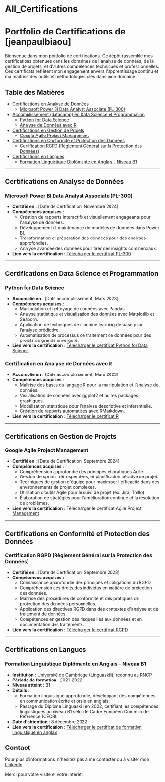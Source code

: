 # All_Certifications
# Portfolio de Certifications de [jeanpaulbiaou]
Bienvenue dans mon portfolio de certifications. Ce dépôt rassemble mes certifications obtenues dans les domaines de l'analyse de données, de la gestion de projets, et d'autres compétences techniques et professionnelles. Ces certificats reflètent mon engagement envers l'apprentissage continu et ma maîtrise des outils et méthodologies clés dans mon domaine.

## Table des Matières
- [Certifications en Analyse de Données](#certifications-en-analyse-de-données)
  - [Microsoft Power BI Data Analyst Associate (PL-300)](#microsoft-power-bi-data-analyst-associate-pl-300)
- [Accomplissement (datacamp) en Data Science et Programmation](#accomplissement-en-data-science-et-programmation)
  - [Python for Data Science](#python-for-data-science)
  - [Analyse de Données avec R](#accomplissement-en-analyse-de-données-avec-r)
- [Certifications en Gestion de Projets](#certifications-en-gestion-de-projets)
  - [Google Agile Project Management](#google-agile-project-management)
- [Certifications en Conformité et Protection des Données](#certifications-en-conformité-et-protection-des-données)
  - [Certification RGPD (Règlement Général sur la Protection des Données)](#certification-rgpd-règlement-général-sur-la-protection-des-données)
- [Certifications en Langues](#certifications-en-langues)
  - [Formation Linguistique Diplômante en Anglais - Niveau B1](#formation-linguistique-diplômante-en-anglais---niveau-b1)

---

## Certifications en Analyse de Données

### Microsoft Power BI Data Analyst Associate (PL-300)
- **Certifié en** : [Date de Certification, Novembre 2024]
- **Compétences acquises** :
  - Création de rapports interactifs et visuellement engageants pour l'analyse de données.
  - Développement et maintenance de modèles de données dans Power BI.
  - Transformation et préparation des données pour des analyses approfondies.
  - Analyse avancée des données pour tirer des insights commerciaux.
- **Lien vers la certification** : [Télécharger le certificat PL-300](https://github.com/JeanPaulBiaou/All_Certifications/blob/main/Certification_PowerBI.pdf)

---

## Certifications en Data Science et Programmation

### Python for Data Science
- **Accomplie en** : [Date accomplissement, Mars 2023]
- **Compétences acquises** :
  - Manipulation et nettoyage de données avec Pandas.
  - Analyse statistique et visualisation des données avec Matplotlib et Seaborn.
  - Application de techniques de machine learning de base pour l’analyse prédictive.
  - Automatisation de processus de traitement de données pour des projets de grande envergure.
- **Lien vers la certification** : [Télécharger le certificat Python for Data Science](https://github.com/JeanPaulBiaou/All_Certifications/blob/main/Datacamp_accomplishment_python.pdf)

### Certification en Analyse de Données avec R
- **Accomplie en** : [Date accomplissement, Mars 2023]
- **Compétences acquises** :
  - Maîtrise des bases du langage R pour la manipulation et l’analyse de données.
  - Visualisation de données avec ggplot2 et autres packages graphiques.
  - Modélisation statistique pour l’analyse descriptive et inférentielle.
  - Création de rapports automatisés avec RMarkdown.
- **Lien vers la certification** : [Télécharger le certificat R](https://github.com/JeanPaulBiaou/All_Certifications/blob/main/Datacamp_accomplishment_R.pdf)

---

## Certifications en Gestion de Projets

### Google Agile Project Management
- **Certifié en** : [Date de Certification, Septembre 2024]
- **Compétences acquises** :
  - Compréhension approfondie des principes et pratiques Agile.
  - Gestion de sprints, rétrospectives, et planification itérative de projet.
  - Techniques de gestion d'équipe pour maximiser l'efficacité dans des environnements de projet complexes.
  - Utilisation d’outils Agile pour le suivi de projet (ex. Jira, Trello).
  - Élaboration de stratégies pour l'amélioration continue et la résolution de problèmes.
- **Lien vers la certification** : [Télécharger le certificat Agile Project Management](https://github.com/JeanPaulBiaou/All_Certifications/blob/main/Certification_me%CC%81thodologie_Agile.pdf)   

---

## Certifications en Conformité et Protection des Données

### Certification RGPD (Règlement Général sur la Protection des Données)
- **Certifié en** : [Date de Certification, Septembre 2023]
- **Compétences acquises** :
  - Connaissance approfondie des principes et obligations du RGPD.
  - Compréhension des droits des individus en matière de protection des données.
  - Maîtrise des procédures de conformité et des pratiques de protection des données personnelles.
  - Application des directives RGPD dans des contextes d'analyse et de traitement de données.
  - Compétences en gestion des risques liés aux données et en documentation des traitements.
- **Lien vers la certification** : [Télécharger le certificat RGPD](https://github.com/JeanPaulBiaou/All_Certifications/blob/main/RGPD.pdf)

---

## Certifications en Langues

### Formation Linguistique Diplômante en Anglais - Niveau B1
- **Institution** : Université de Cambridge (Linguaskill), reconnu au RNCP
- **Période de formation** : 2021-2022
- **Niveau atteint** : B1
- **Détails** :
  - Formation linguistique approfondie, développant des compétences en communication écrite et orale en anglais.
  - Passage du Diplôme Linguaskill en 2022, certifiant les compétences linguistiques au niveau B1 selon le Cadre Européen Commun de Référence (CECR).
- **Date d'obtention** : 8 décembre 2022
- **Lien vers la certification** : [Télécharger le certificat de formation linguistique en anglais](https://github.com/ton_nom_utilisateur/nom_du_depot/chemin_vers_fichier_Linguaskill.pdf)




## Contact
Pour plus d'informations, n'hésitez pas à me contacter ou à visiter mon [LinkedIn](https://www.linkedin.com/in/jeanpaulbiaou23/)

Merci pour votre visite et votre intérêt !
